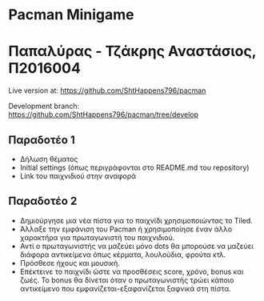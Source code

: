 <h1>Pacman Minigame</h1>
<h1>Παπαλύρας - Τζάκρης Αναστάσιος, Π2016004</h1>

Live version at: https://github.com/ShtHappens796/pacman

Development branch: https://github.com/ShtHappens796/pacman/tree/develop

<h2>Παραδοτέο 1</h2>

 + Δήλωση θέματος
 + Initial settings (όπως περιγράφονται στο README.md του repository)
 + Link του παιχνιδιού στην αναφορά
 
 
 <h2>Παραδοτέο 2</h2>
 
 + Δημιούργησε μια νέα πίστα για το παιχνίδι χρησιμοποιώντας το Tiled.
 + Άλλαξε την εμφάνιση του Pacman ή χρησιμοποίησε έναν άλλο χαρακτήρα για πρωταγωνιστή του παιχνιδιού.
 + Αντί ο πρωταγωνιστής να μαζεύει μόνο dots θα μπορούσε να μαζεύει διάφορα αντικείμενα όπως κέρματα, λουλούδια, φρούτα κτλ.
 + Πρόσθεσε ήχους και μουσική.
 + Επέκτεινε το παιχνίδι ώστε να προσθέσεις score, χρόνο, bonus και ζωές. Το bonus θα δίνεται όταν ο πρωταγωνιστής τρώει κάποιο αντικείμενο που εμφανίζεται-εξαφανίζεται ξαφνικά στη πίστα.
 
 

